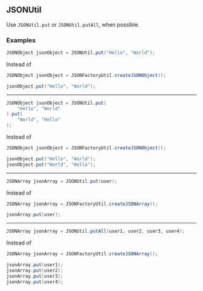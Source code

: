 ## JSONUtil

Use `JSONUtil.put` or `JSONUtil.putAll`, when possible.

### Examples

```java
JSONObject jsonObject = JSONUtil.put("Hello", "World");
```

Instead of

```java
JSONObject jsonObject = JSONFactoryUtil.createJSONObject();

jsonObject.put("Hello", "World");
```

---

```java
JSONObject jsonObject = JSONUtil.put(
    "Hello", "World"
).put(
    "World", "Hello"
);
```

Instead of

```java
JSONObject jsonObject = JSONFactoryUtil.createJSONObject();

jsonObject.put("Hello", "World");
jsonObject.put("World", "Hello");
```

---

```java
JSONArray jsonArray = JSONUtil.put(user);
```

Instead of

```java
JSONArray jsonArray = JSONFactoryUtil.createJSONArray();

jsonArray.put(user);
```

---

```java
JSONArray jsonArray = JSONUtil.putAll(user1, user2, user3, user4);
```

Instead of

```java
JSONArray jsonArray = JSONFactoryUtil.createJSONArray();

jsonArray.put(user1);
jsonArray.put(user2);
jsonArray.put(user3);
jsonArray.put(user4);
```